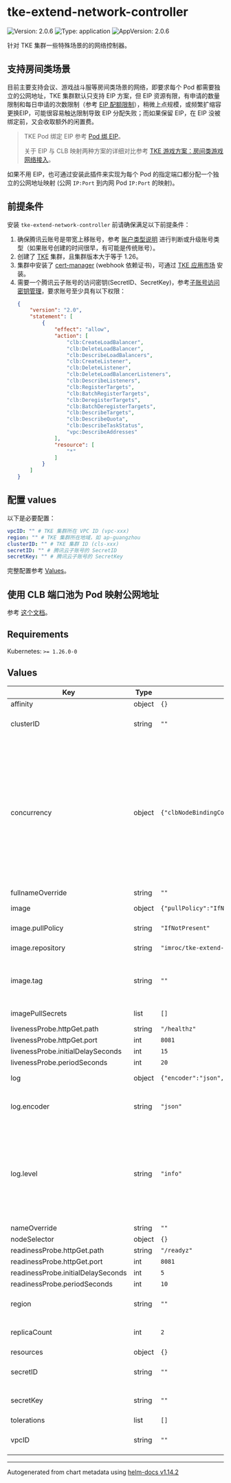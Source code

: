 # tke-extend-network-controller

![Version: 2.0.6](https://img.shields.io/badge/Version-2.0.6-informational?style=flat-square) ![Type: application](https://img.shields.io/badge/Type-application-informational?style=flat-square) ![AppVersion: 2.0.6](https://img.shields.io/badge/AppVersion-2.0.6-informational?style=flat-square)

针对 TKE 集群一些特殊场景的的网络控制器。

## 支持房间类场景

目前主要支持会议、游戏战斗服等房间类场景的网络，即要求每个 Pod 都需要独立的公网地址，TKE 集群默认只支持 EIP 方案，但 EIP 资源有限，有申请的数量限制和每日申请的次数限制（参考 [EIP 配额限制](https://cloud.tencent.com/document/product/1199/41648#eip-.E9.85.8D.E9.A2.9D.E9.99.90.E5.88.B6)），稍微上点规模，或频繁扩缩容更换EIP，可能很容易触达限制导致 EIP 分配失败；而如果保留 EIP，在 EIP 没被绑定前，又会收取额外的闲置费。

> TKE Pod 绑定 EIP 参考 [Pod 绑 EIP](https://imroc.cc/tke/networking/pod-eip)。
>
> 关于 EIP 与 CLB 映射两种方案的详细对比参考 [TKE 游戏方案：房间类游戏网络接入](https://imroc.cc/tke/game/room-networking)。

如果不用 EIP，也可通过安装此插件来实现为每个 Pod 的指定端口都分配一个独立的公网地址映射 (公网 `IP:Port` 到内网 Pod `IP:Port` 的映射)。

## 前提条件

安装 `tke-extend-network-controller` 前请确保满足以下前提条件：
1. 确保腾讯云账号是带宽上移账号，参考 [账户类型说明](https://cloud.tencent.com/document/product/1199/49090) 进行判断或升级账号类型（如果账号创建的时间很早，有可能是传统账号）。
2. 创建了 [TKE](https://cloud.tencent.com/product/tke) 集群，且集群版本大于等于 1.26。
3. 集群中安装了 [cert-manager](https://cert-manager.io/docs/installation/) (webhook 依赖证书)，可通过 [TKE 应用市场](https://console.cloud.tencent.com/tke2/helm/market) 安装。
4. 需要一个腾讯云子账号的访问密钥(SecretID、SecretKey)，参考[子账号访问密钥管理](https://cloud.tencent.com/document/product/598/37140)，要求账号至少具有以下权限：
    ```json
    {
        "version": "2.0",
        "statement": [
            {
                "effect": "allow",
                "action": [
                    "clb:CreateLoadBalancer",
                    "clb:DeleteLoadBalancer",
                    "clb:DescribeLoadBalancers",
                    "clb:CreateListener",
                    "clb:DeleteListener",
                    "clb:DeleteLoadBalancerListeners",
                    "clb:DescribeListeners",
                    "clb:RegisterTargets",
                    "clb:BatchRegisterTargets",
                    "clb:DeregisterTargets",
                    "clb:BatchDeregisterTargets",
                    "clb:DescribeTargets",
                    "clb:DescribeQuota",
                    "clb:DescribeTaskStatus",
                    "vpc:DescribeAddresses"
                ],
                "resource": [
                    "*"
                ]
            }
        ]
    }
    ```

## 配置 values

以下是必要配置：

```yaml
vpcID: "" # TKE 集群所在 VPC ID (vpc-xxx)
region: "" # TKE 集群所在地域，如 ap-guangzhou
clusterID: "" # TKE 集群 ID (cls-xxx)
secretID: "" # 腾讯云子账号的 SecretID
secretKey: "" # 腾讯云子账号的 SecretKey
```

完整配置参考 [Values](#values)。

## 使用 CLB 端口池为 Pod 映射公网地址

参考 [这个文档](https://github.com/tkestack/tke-extend-network-controller/blob/main/docs/clb-port-pool.md)。

## Requirements

Kubernetes: `>= 1.26.0-0`

## Values

| Key | Type | Default | Description |
|-----|------|---------|-------------|
| affinity | object | `{}` |  |
| clusterID | string | `""` | Cluster ID of the current TKE Cluster. |
| concurrency | object | `{"clbNodeBindingController":20,"clbPodBindingController":20,"clbPortPoolController":10,"dedicatedClbListenerController":20,"dedicatedClbServiceController":1,"nodeController":20,"podController":20}` | Concurrency options of the controller, in large-scale rapid expansion scenarios, the concurrency of the first 3 controllers can be appropriately increased (mainly by batch creating clb listeners and binding rs to speed up the process). |
| fullnameOverride | string | `""` |  |
| image | object | `{"pullPolicy":"IfNotPresent","repository":"imroc/tke-extend-network-controller","tag":""}` | Image of the controller |
| image.pullPolicy | string | `"IfNotPresent"` | ImagePullPolicy of the controller |
| image.repository | string | `"imroc/tke-extend-network-controller"` | Image repository of the controller |
| image.tag | string | `""` | Overrides the image tag whose default is the chart appVersion. |
| imagePullSecrets | list | `[]` | ImagePullSecrets of the controller |
| livenessProbe.httpGet.path | string | `"/healthz"` |  |
| livenessProbe.httpGet.port | int | `8081` |  |
| livenessProbe.initialDelaySeconds | int | `15` |  |
| livenessProbe.periodSeconds | int | `20` |  |
| log | object | `{"encoder":"json","level":"info"}` | Logging otpions of the controller |
| log.encoder | string | `"json"` | Log format of the controller, be one of 'json' or 'console' |
| log.level | string | `"info"` | Log level of the controller, be one of 'debug', 'info', 'error', or any integer value > 0 which corresponds to custom debug levels of increasing verbosity |
| nameOverride | string | `""` |  |
| nodeSelector | object | `{}` |  |
| readinessProbe.httpGet.path | string | `"/readyz"` |  |
| readinessProbe.httpGet.port | int | `8081` |  |
| readinessProbe.initialDelaySeconds | int | `5` |  |
| readinessProbe.periodSeconds | int | `10` |  |
| region | string | `""` | Region of the current TKE Cluster, optional. |
| replicaCount | int | `2` | Replica count of the controller pod |
| resources | object | `{}` |  |
| secretID | string | `""` | Secret ID of the Tencent Cloud Account. |
| secretKey | string | `""` | Secret Key of the Tencent Cloud Account. |
| tolerations | list | `[]` |  |
| vpcID | string | `""` | VPC ID of the current TKE Cluster. |

----------------------------------------------
Autogenerated from chart metadata using [helm-docs v1.14.2](https://github.com/norwoodj/helm-docs/releases/v1.14.2)

